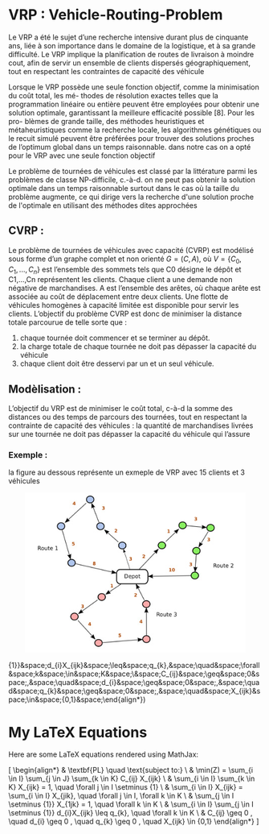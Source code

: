 # VRP : Vehicle-Routing-Problem
Le VRP a été le sujet d’une recherche intensive durant plus de cinquante ans, liée à son importance
dans le domaine de la logistique, et à sa grande difficulté. Le VRP implique la planification de routes
de livraison à moindre cout, afin de servir un ensemble de clients dispersés géographiquement, tout
en respectant les contraintes de capacité des véhicule

Lorsque le VRP possède une seule fonction objectif, comme la minimisation du coût total, les mé-
thodes de résolution exactes telles que la programmation linéaire ou entière peuvent être employées
pour obtenir une solution optimale, garantissant la meilleure efficacité possible [8]. Pour les pro-
blèmes de grande taille, des méthodes heuristiques et métaheuristiques comme la recherche locale, les
algorithmes génétiques ou le recuit simulé peuvent être préférées pour trouver des solutions proches
de l’optimum global dans un temps raisonnable. dans notre cas on a opté pour le VRP avec une
seule fonction objectif

Le problème de tournées de véhicules est classé par la littérature parmi les problèmes de classe NP-difficile, c.-à-d. on ne peut pas obtenir la solution optimale dans un temps raisonnable surtout dans le cas où la taille du problème augmente, ce qui dirige vers la recherche d'une solution proche de l'optimale en utilisant des méthodes dites approchées

## CVRP :

Le problème de tournées de véhicules avec capacité (CVRP) est modélisé sous forme d’un graphe complet et non orienté $G=(C, A)$, où $V=\{C_0, C_1, ..., C_n\}$ est l’ensemble des sommets tels que C0 désigne le dépôt et C1,...,Cn représentent les clients. Chaque client a une demande non négative de marchandises. A est l’ensemble des arêtes, où chaque arête est associée au coût de déplacement entre deux clients. Une flotte de véhicules homogènes à capacité limitée est disponible pour servir les clients. L’objectif du problème CVRP est donc de minimiser la distance totale parcourue de telle sorte que :

1. chaque tournée doit commencer et se terminer au dépôt.
2. la charge totale de chaque tournée ne doit pas dépasser la capacité du véhicule
3. chaque client doit être desservi par un et un seul véhicule.


## Modèlisation : 
L’objectif du VRP est de minimiser le coût total, c-à-d la somme des distances ou des temps
de parcours des tournées, tout en respectant la contrainte de capacité des véhicules : la quantité de
marchandises livrées sur une tournée ne doit pas dépasser la capacité du véhicule qui l’assure

### Exemple :
la figure au dessous représente un exmeple de VRP avec 15 clients et 3 véhicules

<p align="center">
  <img src="exemple.jpg" alt="exemple">
</p>


{1\}}&space;d_{i}X_{ijk}&space;\leq&space;q_{k},&space;\quad&space;\forall&space;k&space;\in&space;K&space;\\&space;C_{ij}&space;\geq&space;0&space;,&space;\quad&space;d_{i}&space;\geq&space;0&space;,&space;\quad&space;q_{k}&space;\geq&space;0&space;,&space;\quad&space;X_{ijk}&space;\in&space;\{0,1\}&space;\end{align*})


<!DOCTYPE html>
<html lang="en">
<head>
  <meta charset="UTF-8">
  <meta name="viewport" content="width=device-width, initial-scale=1.0">
  <title>MathJax Test</title>
  <script src="https://polyfill.io/v3/polyfill.min.js?features=es6"></script>
  <script id="MathJax-script" async src="https://cdn.jsdelivr.net/npm/mathjax@3/es5/tex-mml-chtml.js"></script>
</head>
<body>

# My LaTeX Equations

Here are some LaTeX equations rendered using MathJax:

\[
\begin{align*}
& \textbf{PL} \quad \text{subject to:} \\
& \min(Z) = \sum_{i \in I} \sum_{j \in J} \sum_{k \in K} C_{ij} X_{ijk} \\
& \sum_{i \in I} \sum_{k \in K} X_{ijk} = 1, \quad \forall j \in I \setminus \{1\} \\
& \sum_{i \in I} X_{ijk} = \sum_{i \in I} X_{jik}, \quad \forall j \in I, \forall k \in K \\
& \sum_{j \in I \setminus \{1\}} X_{1jk} = 1, \quad \forall k \in K \\
& \sum_{i \in I} \sum_{j \in I \setminus \{1\}} d_{i}X_{ijk} \leq q_{k}, \quad \forall k \in K \\
& C_{ij} \geq 0 , \quad d_{i} \geq 0 , \quad q_{k} \geq 0 , \quad X_{ijk} \in \{0,1\}
\end{align*}
\]

</body>
</html>


